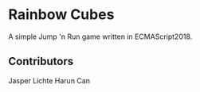 # Rainbow Cubes

A simple Jump 'n Run game written in ECMAScript2018.

## Contributors
Jasper Lichte
Harun Can
